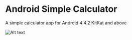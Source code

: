 # Android Simple Calculator
A simple calculator app for Android 4.4.2 KitKat and above

![Alt text](../assets/android_calculator_app.jpg?raw=true "Title")